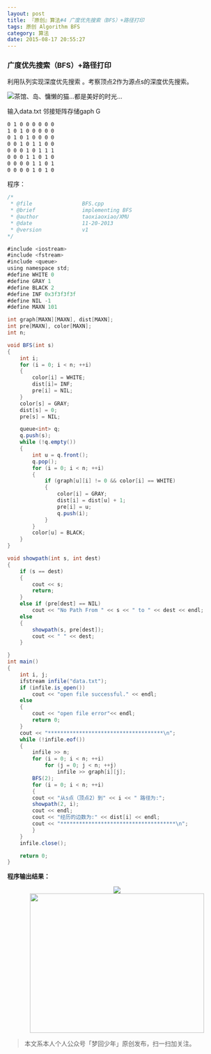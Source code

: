 ```yaml
---
layout: post
title: 『原创』算法#4 广度优先搜索（BFS）+路径打印
tags: 原创 Algorithm BFS
category: 算法
date: 2015-08-17 20:55:27
---
```


### 广度优先搜索（BFS）+路径打印 

利用队列实现深度优先搜索 。考察顶点2作为源点s的深度优先搜索。

![](http://7xlkoc.com1.z0.glb.clouddn.com/bfs1.png "茶馆、岛、慵懒的猫...都是美好的时光...")

输入data.txt 邻接矩阵存储gaph G

```bash
0 1 0 0 0 0 0 0
1 0 1 0 0 0 0 0
0 1 0 1 0 0 0 0
0 0 1 0 1 1 0 0
0 0 0 1 0 1 1 1
0 0 0 1 1 0 1 0
0 0 0 0 1 1 0 1
0 0 0 0 1 0 1 0
```

程序：

```java
/*
 * @file				BFS.cpp
 * @brief				implementing BFS
 * @author				taoxiaoxiao/XMU
 * @date				11-20-2013
 * @version				v1
*/

#include <iostream>
#include <fstream>
#include <queue>
using namespace std;
#define WHITE 0
#define GRAY 1
#define BLACK 2
#define INF 0x3f3f3f3f
#define NIL -1
#define MAXN 101

int graph[MAXN][MAXN], dist[MAXN];
int pre[MAXN], color[MAXN]; 
int n;

void BFS(int s)
{
	int i;
	for (i = 0; i < n; ++i)
	{
		color[i] = WHITE;
		dist[i]= INF;
		pre[i] = NIL;
	}
	color[s] = GRAY;
	dist[s] = 0;
	pre[s] = NIL;

	queue<int> q;
	q.push(s);
	while (!q.empty())
	{
		int u = q.front();
		q.pop();
		for (i = 0; i < n; ++i)
		{
			if (graph[u][i] != 0 && color[i] == WHITE)
			{
				color[i] = GRAY;
				dist[i] = dist[u] + 1;
				pre[i] = u;
				q.push(i);
			}
		}
		color[u] = BLACK;
	}
}

void showpath(int s, int dest)
{
	if (s == dest)
	{
		cout << s;
		return;
	}
	else if (pre[dest] == NIL)
		cout << "No Path From " << s << " to " << dest << endl;
	else
	{
		showpath(s, pre[dest]);
		cout << " " << dest;
	}

}
int main()
{	
	int i, j;
	ifstream infile("data.txt");
	if (infile.is_open())
		cout << "open file successful." << endl;
	else
	{
		cout << "open file error"<< endl;
		return 0;
	}
	cout << "*************************************\n";
	while (!infile.eof())
	{
		infile >> n;
		for (i = 0; i < n; ++i)
			for (j = 0; j < n; ++j)
				infile >> graph[i][j];
		BFS(2);
		for (i = 0; i < n; ++i)
		{
		cout << "从s点（顶点2）到" << i << " 路径为:";
		showpath(2, i);
		cout << endl;
		cout << "经历的边数为:" << dist[i] << endl;
		cout << "*************************************\n";
		}
	}
	infile.close();

	return 0;
}
```

**程序输出结果：**

<div align="center">
<img src="hhttp://7xlkoc.com1.z0.glb.clouddn.com/bfs2.png" />
</div>

<div align="center">
<img src="http://rann.cc/assets/img/qrcode-logo.png" width="400" height="320" />
</div>

> 本文系本人个人公众号「梦回少年」原创发布，扫一扫加关注。